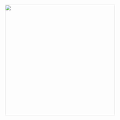 <p align="center" style="background-image:url('https://i.imgur.com/TYGhncp.jpg')">
<img align='center' src="https://github-readme-stats.vercel.app/api?username=17pixelz&show_icons=true&theme=light&hide_border=true&hide_title=false" width="360">
</p>


